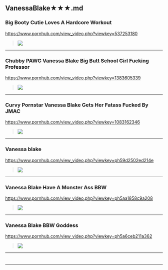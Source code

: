 ## VanessaBlake★★★.md
### Big Booty Cutie Loves A Hardcore Workout
https://www.pornhub.com/view_video.php?viewkey=537253180
>![](https://ci.phncdn.com/videos/201406/26/28603471/original/(m=ecuKGgaaaa)(mh=5q18NZGjBK46EgSq)8.jpg)
---
### Chubby PAWG Vanessa Blake Big Butt School Girl Fucking Professor
https://www.pornhub.com/view_video.php?viewkey=1383605339
>![](https://ci.phncdn.com/videos/201504/17/47721161/original/(m=ecuKGgaaaa)(mh=tJ-k2f8P31cMwEW1)2.jpg)
---
### Curvy Pornstar Vanessa Blake Gets Her Fatass Fucked By JMAC
https://www.pornhub.com/view_video.php?viewkey=1083162346
>![](https://ci.phncdn.com/videos/201409/15/32169132/original/(m=ecuKGgaaaa)(mh=yT6Thd0P2pdJlwAC)5.jpg)
---
### Vanessa blake
https://www.pornhub.com/view_video.php?viewkey=ph59d2502ed214e
>![](https://ci.phncdn.com/videos/201710/02/135234171/original/(m=ecuKGgaaaa)(mh=KfJI-3o1eCWFNW-8)12.jpg)
---
### Vanessa Blake Have A Monster Ass BBW
https://www.pornhub.com/view_video.php?viewkey=ph5aa1858c9a208
>![](https://ci.phncdn.com/videos/201803/08/157379672/original/(m=ecuKGgaaaa)(mh=q8E6sVS-uOmbHrwH)4.jpg)
---
### Vanessa Blake BBW Goddess
https://www.pornhub.com/view_video.php?viewkey=ph5a6ceb211a362
>![](https://ci.phncdn.com/videos/201801/27/152139312/original/(m=ecuKGgaaaa)(mh=JtciJaICfsGTaqpJ)1.jpg)
---
### 

>![]()
---
